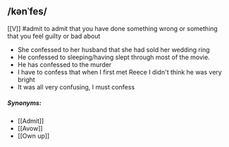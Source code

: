 ## /kənˈfes/  
[[V]]
#admit
to admit that you have done something wrong or something that you feel guilty or  bad about

- She confessed to her husband that she had sold her wedding ring
- He confessed to sleeping/having slept through most of the movie.
- He has confessed to the murder
- I have to confess that when I first met Reece I didn't think he was very bright
- It was all very confusing, I must confess

##### Synonyms:
- [[Admit]]
- [[Avow]]
- [[Own up]]